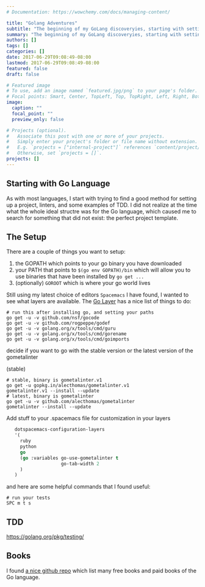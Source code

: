 ```yaml
---
# Documentation: https://wowchemy.com/docs/managing-content/

title: "Golang Adventures"
subtitle: "The beginning of my GoLang discoveryies, starting with setting up Spacemacs IDE"
summary: "The beginning of my GoLang discoveryies, starting with setting up Spacemacs IDE"
authors: []
tags: []
categories: []
date: 2017-06-29T09:08:49-08:00
lastmod: 2017-06-29T09:08:49-08:00
featured: false
draft: false

# Featured image
# To use, add an image named `featured.jpg/png` to your page's folder.
# Focal points: Smart, Center, TopLeft, Top, TopRight, Left, Right, BottomLeft, Bottom, BottomRight.
image:
  caption: ""
  focal_point: ""
  preview_only: false

# Projects (optional).
#   Associate this post with one or more of your projects.
#   Simply enter your project's folder or file name without extension.
#   E.g. `projects = ["internal-project"]` references `content/project/deep-learning/index.md`.
#   Otherwise, set `projects = []`.
projects: []
---
```


## Starting with Go Language

As with most languages, I start with trying to find a good method for setting up a project, linters, and some examples of TDD. I did not realize at the time what the whole ideal structre was for the Go language, which caused me to search for something that did not exist: the perfect project template.

## The Setup

There are a couple of things you want to setup:

1. the GOPATH which points to your go binary you have downloaded
1. your PATH that points to `$(go env GOPATH)/bin` which will allow you to use binaries that have been installed by `go get ...`
1. (optionally) `GOROOT` which is where your go world lives

Still using my latest choice of editors `Spacemacs` I have found, I wanted to see what layers are available. The [Go Layer](https://github.com/syl20bnr/spacemacs/tree/master/layers/%2Blang/go) has a nice list of things to do:

```
# run this after installing go, and setting your paths
go get -u -v github.com/nsf/gocode
go get -u -v github.com/rogpeppe/godef
go get -u -v golang.org/x/tools/cmd/guru
go get -u -v golang.org/x/tools/cmd/gorename
go get -u -v golang.org/x/tools/cmd/goimports
```

decide if you want to go with the stable version or the latest version of the gometalinter

(stable)
```
# stable, binary is gometalinter.v1
go get -u gopkg.in/alecthomas/gometalinter.v1
gometalinter.v1 --install --update
# latest, binary is gometalinter
go get -u -v github.com/alecthomas/gometalinter
gometalinter --install --update
```

Add stuff to your .spacemacs file for customization in your layers 

```lisp
   dotspacemacs-configuration-layers
   '(
     ruby
     python
     go
     (go :variables go-use-gometalinter t
                    go-tab-width 2  
     )
   )
```

and here are some helpful commands that I found useful:

```
# run your tests
SPC m t s
```

## TDD

https://golang.org/pkg/testing/

## Books

I found [a nice github repo](https://github.com/dariubs/GoBooks) which list many free books and paid books of the Go language.
